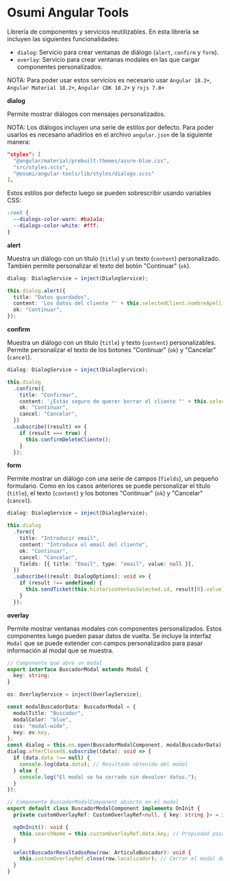 # Osumi Angular Tools

Librería de componentes y servicios reutilizables. En esta librería se incluyen las siguientes funcionalidades:

- `dialog`: Servicio para crear ventanas de diálogo (`alert`, `confirm` y `form`).
- `overlay`: Servicio para crear ventanas modales en las que cargar componentes personalizados.

NOTA: Para poder usar estos servicios es necesario usar `Angular 18.2+`, `Angular Material 18.2+`, `Angular CDK 18.2+` y `rxjs 7.8+`

**dialog**

Permite mostrar diálogos con mensajes personalizados.

NOTA: Los diálogos incluyen una serie de estilos por defecto. Para poder usarlos es necesario añadirlos en el archivo `angular.json` de la siguiente manera:

```json
"styles": [
  "@angular/material/prebuilt-themes/azure-blue.css",
  "src/styles.scss",
  "@osumi/angular-tools/lib/styles/dialogs.scss"
],
```

Estos estilos por defecto luego se pueden sobrescribir usando variables CSS:

```css
:root {
  --dialogs-color-warn: #ba1a1a;
  --dialogs-color-white: #fff;
}
```

**alert**

Muestra un diálogo con un título (`title`) y un texto (`content`) personalizado. También permite personalizar el texto del botón "Continuar" (`ok`).

```typescript
dialog: DialogService = inject(DialogService);

this.dialog.alert({
  title: "Datos guardados",
  content: 'Los datos del cliente "' + this.selectedClient.nombreApellidos + '" han sido correctamente guardados.',
  ok: "Continuar",
});
```

**confirm**

Muestra un diálogo con un título (`title`) y texto (`content`) personalizables. Permite personalizar el texto de los botones "Continuar" (`ok`) y "Cancelar" (`cancel`).

```typescript
dialog: DialogService = inject(DialogService);

this.dialog
  .confirm({
    title: "Confirmar",
    content: '¿Estás seguro de querer borrar el cliente "' + this.selectedClient.nombreApellidos + '"?',
    ok: "Continuar",
    cancel: "Cancelar",
  })
  .subscribe((result) => {
    if (result === true) {
      this.confirmDeleteCliente();
    }
  });
```

**form**

Permite mostrar un diálogo con una serie de campos (`fields`), un pequeño formulario. Como en los casos anteriores se puede personalizar el título (`title`), el texto (`content`) y los botones "Continuar" (`ok`) y "Cancelar" (`cancel`).

```typescript
dialog: DialogService = inject(DialogService);

this.dialog
  .form({
    title: "Introducir email",
    content: "Introduce el email del cliente",
    ok: "Continuar",
    cancel: "Cancelar",
    fields: [{ title: "Email", type: "email", value: null }],
  })
  .subscribe((result: DialogOptions): void => {
    if (result !== undefined) {
      this.sendTicket(this.historicoVentasSelected.id, result[0].value);
    }
  });
```

**overlay**

Permite mostrar ventanas modales con componentes personalizados. Estos componentes luego pueden pasar datos de vuelta. Se incluye la interfaz `Modal` que se puede extender con campos personalizados para pasar información al modal que se muestra.

```typescript
// Componente que abre un modal
export interface BuscadorModal extends Modal {
  key: string;
}

os: OverlayService = inject(OverlayService);

const modalBuscadorData: BuscadorModal = {
  modalTitle: "Buscador",
  modalColor: "blue",
  css: "modal-wide",
  key: ev.key,
};
const dialog = this.os.open(BuscadorModalComponent, modalBuscadorData); // BuscadorModalComponent sería el componente a mostrar en el modal
dialog.afterClosed$.subscribe((data): void => {
  if (data.data !== null) {
    console.log(data.data); // Resultado obtenido del modal
  } else {
    console.log("El modal se ha cerrado sin devolver datos.");
  }
});

// Componente BuscadorModalComponent abierto en el modal
export default class BuscadorModalComponent implements OnInit {
  private customOverlayRef: CustomOverlayRef<null, { key: string }> = inject(CustomOverlayRef); // Referencia de la que obtener los datos pasados al modal y para pasarle datos de vuelta

  ngOnInit(): void {
    this.searchName = this.customOverlayRef.data.key; // Propiedad pasada al modal
  }

  selectBuscadorResultadosRow(row: ArticuloBuscador): void {
    this.customOverlayRef.close(row.localizador); // Cerrar el modal devolviendo datos al componente padre
  }
}
```
